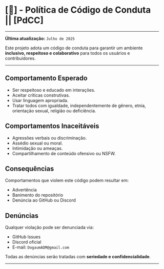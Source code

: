 # [📄] - Política de Código de Conduta || [PdCC]

---

**Última atualização:** `Julho de 2025`

Este projeto adota um código de conduta para garantir um ambiente **inclusivo, respeitoso e colaborativo** para todos os usuários e contribuidores.

---

## Comportamento Esperado

- Ser respeitoso e educado em interações.
- Aceitar críticas construtivas.
- Usar linguagem apropriada.
- Tratar todos com igualdade, independentemente de gênero, etnia, orientação sexual, religião ou deficiência.

## Comportamentos Inaceitáveis

- Agressões verbais ou discriminação.
- Assédio sexual ou moral.
- Intimidação ou ameaças.
- Compartilhamento de conteúdo ofensivo ou NSFW.

## Consequências

Comportamentos que violem este código podem resultar em:

- Advertência
- Banimento do repositório
- Denúncia ao GitHub ou Discord

## Denúncias

Qualquer violação pode ser denunciada via:

- GitHub Issues
- Discord oficial
- E-mail: `DogaumADM@gmail.com`

Todas as denúncias serão tratadas com **seriedade e confidencialidade**.

---